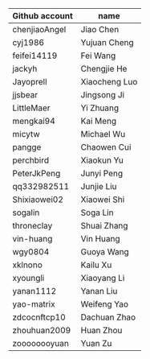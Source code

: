 | Github account | name |
|---|---|
|   chenjiaoAngel   |   Jiao Chen   |
|   cyj1986 |   Yujuan Cheng    |
|   feifei14119 |   Fei Wang    |
|   jackyh  |   Chengjie He |
|   Jayoprell   |   Xiaocheng Luo   |
|   jjsbear |   Jingsong Ji |
|   LittleMaer  |   Yi Zhuang   |
|   mengkai94   |   Kai Meng    |
|   micytw  |   Michael Wu  |
|   pangge  |   Chaowen Cui |
|   perchbird   |   Xiaokun Yu  |
|   PeterJkPeng |   Junyi Peng  |
|   qq332982511 |   Junjie Liu  |
|   Shixiaowei02    |   Xiaowei Shi |
|   sogalin |   Soga Lin    |
|   throneclay  |   Shuai Zhang |
|   vin-huang   |   Vin Huang   |
|   wgy0804 |   Guoya Wang  |
|   xklnono |   Kailu Xu    |
|   xyoungli    |   Xiaoyang Li |
|   yanan1112   |   Yanan Liu   |
|   yao-matrix  |   Weifeng Yao |
|   zdcocnftcp10    |   Dachuan Zhao    |
|   zhouhuan2009    |   Huan Zhou   |
|   zoooooooyuan    |   Yuan Zu |